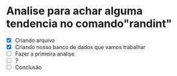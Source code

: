 # Analise para achar alguma tendencia no comando"randint"
- [x] Criando arquivo
- [x] Criando nosso banco de dados que vamos trabalhar
- [ ] Fazer a primeira analise
- [ ] ?
- [ ] Conclusão
